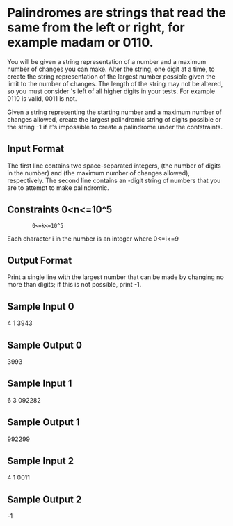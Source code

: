 # Palindromes are strings that read the same from the left or right, for example madam or 0110.

You will be given a string representation of a number and a maximum number of changes you can make. Alter the string, one digit at a time, to create the string representation of the largest number possible given the limit to the number of changes. The length of the string may not be altered, so you must consider 's left of all higher digits in your tests. For example 0110 is valid, 0011 is not.

Given a string representing the starting number and a maximum number of changes allowed, create the largest palindromic string of digits possible or the string -1 if it's impossible to create a palindrome under the contstraints.

## Input Format

The first line contains two space-separated integers,  (the number of digits in the number) and  (the maximum number of changes allowed), respectively. 
The second line contains an -digit string of numbers that you are to attempt to make palindromic.

## Constraints 0<n<=10^5
            0<=k<=10^5

Each character i in the number is an integer where 0<=i<=9
## Output Format

Print a single line with the largest number that can be made by changing no more than  digits; if this is not possible, print -1.

## Sample Input 0 

4 1 
3943
## Sample Output 0 

3993

## Sample Input 1 
6 3 
092282
## Sample Output 1 

992299
## Sample Input 2 

4 1 
0011
## Sample Output 2 

-1
